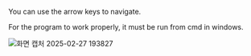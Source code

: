 You can use the arrow keys to navigate.

For the program to work properly, it must be run from cmd in windows.

![화면 캡처 2025-02-27 193827](https://github.com/user-attachments/assets/e698d6be-cd33-44db-b25c-66f3c6e1fd0c)
